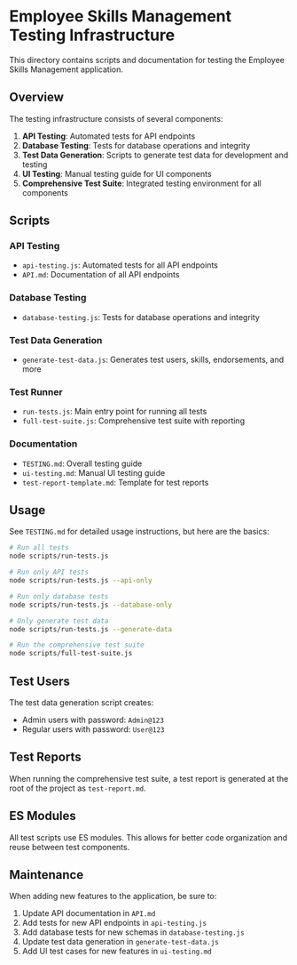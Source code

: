 # Employee Skills Management Testing Infrastructure

This directory contains scripts and documentation for testing the Employee Skills Management application.

## Overview

The testing infrastructure consists of several components:

1. **API Testing**: Automated tests for API endpoints
2. **Database Testing**: Tests for database operations and integrity
3. **Test Data Generation**: Scripts to generate test data for development and testing
4. **UI Testing**: Manual testing guide for UI components
5. **Comprehensive Test Suite**: Integrated testing environment for all components

## Scripts

### API Testing

- `api-testing.js`: Automated tests for all API endpoints
- `API.md`: Documentation of all API endpoints

### Database Testing

- `database-testing.js`: Tests for database operations and integrity

### Test Data Generation

- `generate-test-data.js`: Generates test users, skills, endorsements, and more

### Test Runner

- `run-tests.js`: Main entry point for running all tests
- `full-test-suite.js`: Comprehensive test suite with reporting

### Documentation

- `TESTING.md`: Overall testing guide
- `ui-testing.md`: Manual UI testing guide
- `test-report-template.md`: Template for test reports

## Usage

See `TESTING.md` for detailed usage instructions, but here are the basics:

```bash
# Run all tests
node scripts/run-tests.js

# Run only API tests
node scripts/run-tests.js --api-only

# Run only database tests
node scripts/run-tests.js --database-only

# Only generate test data
node scripts/run-tests.js --generate-data

# Run the comprehensive test suite
node scripts/full-test-suite.js
```

## Test Users

The test data generation script creates:

- Admin users with password: `Admin@123`
- Regular users with password: `User@123`

## Test Reports

When running the comprehensive test suite, a test report is generated at the root of the project as `test-report.md`.

## ES Modules

All test scripts use ES modules. This allows for better code organization and reuse between test components.

## Maintenance

When adding new features to the application, be sure to:

1. Update API documentation in `API.md`
2. Add tests for new API endpoints in `api-testing.js`
3. Add database tests for new schemas in `database-testing.js`
4. Update test data generation in `generate-test-data.js`
5. Add UI test cases for new features in `ui-testing.md`